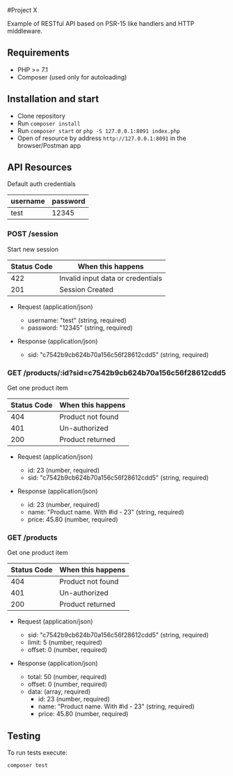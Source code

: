 #Project X

Example of RESTful API based on PSR-15 like handlers and HTTP middleware.

## Requirements

- PHP >= 7.1
- Composer (used only for autoloading)

## Installation and start

- Clone repository
- Run `composer install`
- Run `composer start` or `php -S 127.0.0.1:8091 index.php`
- Open of resource by address `http://127.0.0.1:8091` in the browser/Postman app

## API Resources

Default auth credentials

| username | password |
|----------|----------|
| test     | 12345    |


### POST /session

Start new session

|Status Code | When this happens 
|----------- | ------------------
|422         | Invalid input data or credentials
|201         | Session Created


+ Request (application/json)
    + username: "test" (string, required)
    + password: "12345" (string, required)
    
+ Response (application/json)
    + sid: "c7542b9cb624b70a156c56f28612cdd5" (string, required)
    

### GET /products/:id?sid=c7542b9cb624b70a156c56f28612cdd5

Get one product item

|Status Code | When this happens 
|----------- | ------------------
|404         | Product not found
|401         | Un-authorized
|200         | Product returned

+ Request (application/json)
    + id: 23 (number, required)
    + sid: "c7542b9cb624b70a156c56f28612cdd5" (string, required)

+ Response (application/json)
    + id: 23 (number, required)
    + name: "Product name. With #id - 23" (string, required)
    + price: 45.80 (number, required)

### GET /products

Get one product item

|Status Code | When this happens 
|----------- | ------------------
|404         | Product not found
|401         | Un-authorized
|200         | Product returned

+ Request (application/json)
    + sid: "c7542b9cb624b70a156c56f28612cdd5" (string, required)
    + limit:  5 (number, required)
    + offset: 0 (number, required)

+ Response (application/json)
    + total: 50 (number, required)
    + offset: 0 (number, required)
    + data: (array, required)
        + id: 23 (number, required)
        + name: "Product name. With #id - 23" (string, required)
        + price: 45.80 (number, required)
        
## Testing

To run tests execute:

`composer test`    